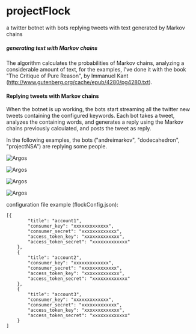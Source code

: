 # projectFlock

a twitter botnet with bots replying tweets with text generated by Markov chains

##### generating text with Markov chains
The algorithm calculates the probabilities of Markov chains, analyzing a considerable amount of text, for the examples, I've done it with the book "The Critique of Pure Reason", by Immanuel Kant (http://www.gutenberg.org/cache/epub/4280/pg4280.txt).

#### Replying tweets with Markov chains
When the botnet is up working, the bots start streaming all the twitter new tweets containing the configured keywords. Each bot takes a tweet, analyzes the containing words, and generates a reply using the Markov chains previously calculated, and posts the tweet as reply.

In the following examples, the bots ("andreimarkov", "dodecahedron", "projectNSA") are replying some people.

![Argos](https://raw.githubusercontent.com/arnaucode/projectFlock/master/screenshots/01.png "01")

![Argos](https://raw.githubusercontent.com/arnaucode/projectFlock/master/screenshots/02.jpeg "02")

![Argos](https://raw.githubusercontent.com/arnaucode/projectFlock/master/screenshots/03.jpeg "03")

![Argos](https://raw.githubusercontent.com/arnaucode/projectFlock/master/screenshots/04.jpeg "04")


configuration file example (flockConfig.json):
```
[{
        "title": "account1",
        "consumer_key": "xxxxxxxxxxxxx",
        "consumer_secret": "xxxxxxxxxxxxx",
        "access_token_key": "xxxxxxxxxxxxx",
        "access_token_secret": "xxxxxxxxxxxxx"
    },
    {
        "title": "account2",
        "consumer_key": "xxxxxxxxxxxxx",
        "consumer_secret": "xxxxxxxxxxxxx",
        "access_token_key": "xxxxxxxxxxxxx",
        "access_token_secret": "xxxxxxxxxxxxx"
    },
    {
        "title": "account3",
        "consumer_key": "xxxxxxxxxxxxx",
        "consumer_secret": "xxxxxxxxxxxxx",
        "access_token_key": "xxxxxxxxxxxxx",
        "access_token_secret": "xxxxxxxxxxxxx"
    }
]

```
